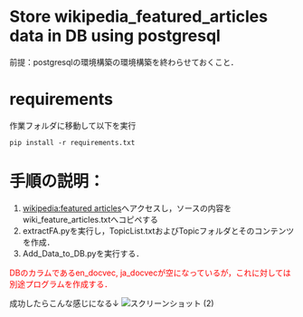 # Store wikipedia_featured_articles data in DB using postgresql

前提：postgresqlの環境構築の環境構築を終わらせておくこと．

# requirements
作業フォルダに移動して以下を実行
```
pip install -r requirements.txt
```

# 手順の説明：
1. [wikipedia:featured articles](https://en.wikipedia.org/wiki/Wikipedia:Featured_articles)へアクセスし，ソースの内容をwiki_feature_articles.txtへコピペする
2. extractFA.pyを実行し，TopicList.txtおよびTopicフォルダとそのコンテンツを作成．
3. Add_Data_to_DB.pyを実行する．

<span style="color: red; ">DBのカラムであるen_docvec, ja_docvecが空になっているが，これに対しては別途プログラムを作成する．</span>

成功したらこんな感じになる↓
![スクリーンショット (2)](https://user-images.githubusercontent.com/74339912/173758660-088ceef7-e3c2-4fd0-937f-d6aa8f384c1c.png)
